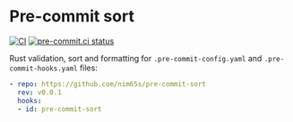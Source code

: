 # Pre-commit sort

[![CI](https://github.com/nim65s/pre-commit-sort/actions/workflows/ci.yml/badge.svg)](https://github.com/nim65s/pre-commit-sort/actions/workflows/ci.yml)
[![pre-commit.ci status](https://results.pre-commit.ci/badge/github/nim65s/pre-commit-sort/main.svg)](https://results.pre-commit.ci/latest/github/nim65s/pre-commit-sort/main)

Rust validation, sort and formatting for `.pre-commit-config.yaml` and `.pre-commit-hooks.yaml` files:

```yaml
- repo: https://github.com/nim65s/pre-commit-sort
  rev: v0.0.1
  hooks:
  - id: pre-commit-sort
```
